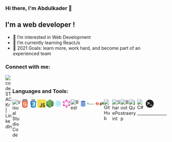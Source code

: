### Hi there, I'm Abdulkader 👋 


## I'm a web developer !

- 🔭 I’m interested in Web Development
- 🌱 I’m currently learning ReactJs 
- 🥅 2021 Goals: learn more, work hard, and become part of an experienced team 


### Connect with me:

[<img align="left" alt="codeSTACKr | LinkedIn" width="22px" src="https://img.icons8.com/color/48/000000/linkedin.png"/>][linkedin]


<br />

### Languages and Tools:
<img align="left" alt="Visual Studio Code" width="26px" src="https://img.icons8.com/color/48/000000/webstorm.png"/>
<img align="left" alt="HTML5" width="26px" src="https://raw.githubusercontent.com/github/explore/80688e429a7d4ef2fca1e82350fe8e3517d3494d/topics/html/html.png" />
<img align="left" alt="CSS3" width="26px" src="https://raw.githubusercontent.com/github/explore/80688e429a7d4ef2fca1e82350fe8e3517d3494d/topics/css/css.png" />
<img align="left" alt="JavaScript" width="26px" src="https://raw.githubusercontent.com/github/explore/80688e429a7d4ef2fca1e82350fe8e3517d3494d/topics/javascript/javascript.png" />
<img align="left" alt="Node.js" width="26px" src="https://raw.githubusercontent.com/github/explore/80688e429a7d4ef2fca1e82350fe8e3517d3494d/topics/nodejs/nodejs.png" />
<img align="left" alt="React" width="26px" src="https://raw.githubusercontent.com/github/explore/80688e429a7d4ef2fca1e82350fe8e3517d3494d/topics/react/react.png" />
<img align="left" alt="GraphQL" width="26px" src="https://raw.githubusercontent.com/github/explore/80688e429a7d4ef2fca1e82350fe8e3517d3494d/topics/graphql/graphql.png" />
<img align="left" alt="Rest" width="26px" src="https://img.icons8.com/color-glass/48/000000/api-settings.png"/>
<img align="left" alt="SQL" width="26px" src="https://raw.githubusercontent.com/github/explore/80688e429a7d4ef2fca1e82350fe8e3517d3494d/topics/sql/sql.png" />
<img align="left" alt="MongoDB" width="26px" src="https://raw.githubusercontent.com/github/explore/80688e429a7d4ef2fca1e82350fe8e3517d3494d/topics/mongodb/mongodb.png" />
<img align="left" alt="Git" width="26px" src="https://raw.githubusercontent.com/github/explore/80688e429a7d4ef2fca1e82350fe8e3517d3494d/topics/git/git.png" />
<img align="left" alt="GitHub" width="26px" src="https://img.icons8.com/nolan/64/github.png"/>
<img align="left" alt="SharePoint" width="26px" src="https://img.icons8.com/fluency/48/000000/microsoft-sharepoint-2019.png"/>
<img align="left" alt="Bootstrap" width="26px" src="https://img.icons8.com/color/48/000000/bootstrap.png"/>
<img align="left" alt="jQuery" width="26px" src="https://img.icons8.com/ios-filled/50/000000/jquery.png"/>
<img align="left" alt="C#" width="26px" src="https://img.icons8.com/color/48/000000/c-sharp-logo.png"/>
<img align="left" alt="Terminal" width="26px" src="https://raw.githubusercontent.com/github/explore/80688e429a7d4ef2fca1e82350fe8e3517d3494d/topics/terminal/terminal.png" />

<br />
<br />

---


[linkedin]: https://www.linkedin.com/in/aalbai/
